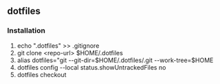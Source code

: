 ## dotfiles

### Installation

1. echo ".dotfiles" >> .gitignore
2. git clone \<repo-url\> $HOME/.dotfiles
3. alias dotfiles="git --git-dir=\$HOME/.dotfiles/.git --work-tree=\$HOME
4. dotfiles config --local status.showUntrackedFiles no
5. dotfiles checkout
